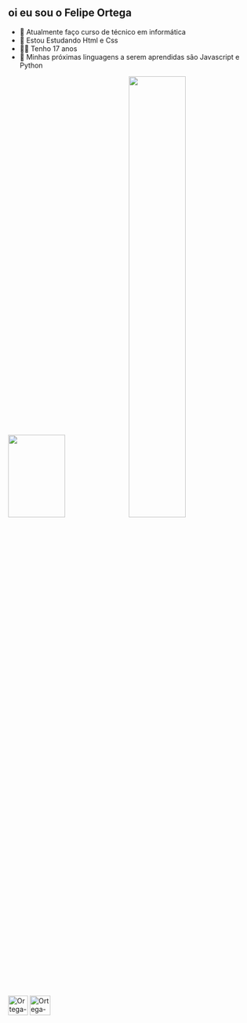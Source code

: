 ## oi eu sou o Felipe Ortega
- 🎲 Atualmente faço curso de  técnico em  informática
- 🧩 Estou Estudando Html e Css
- 🧑‍💻 Tenho 17 anos
- 🎩 Minhas  próximas linguagens a serem aprendidas são Javascript e Python

<div>
<img height="168em"  width="48%"  src="https://github-readme-stats.vercel.app/api?username=OrtegaDev01&show_icons=true&theme=dracula">
<img heigh="168em"  width="48%"src="https://github-readme-stats.vercel.app/api/top-langs/?username=OrtegaDev01&layout=compact&theme=dracula">

</div>

<div>
<img alt="Ortega-html" height="40" width="40" src="https://cdn.jsdelivr.net/gh/devicons/devicon@latest/icons/html5/html5-original-wordmark.svg" >
<img  alt="Ortega-css" height="40" width="42"  src="https://cdn.jsdelivr.net/gh/devicons/devicon@latest/icons/css3/css3-original-wordmark.svg">
</div>



